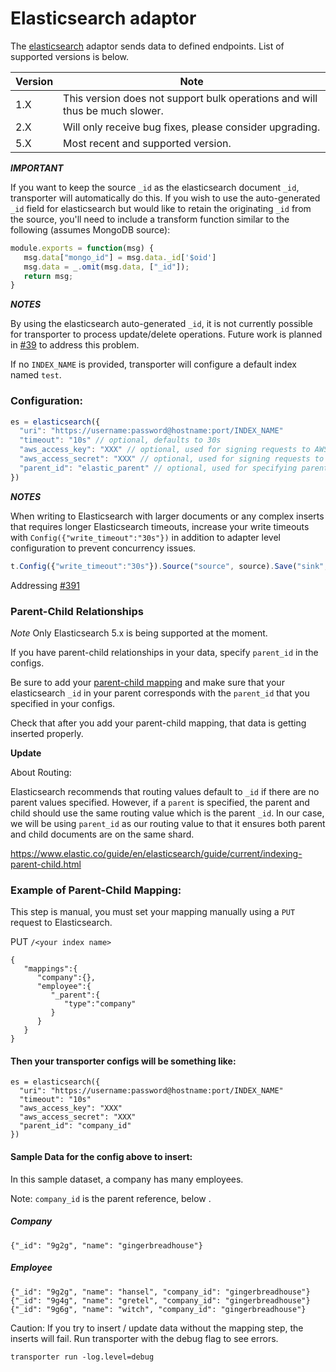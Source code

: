 # Elasticsearch adaptor

The [elasticsearch](https://www.elastic.co/) adaptor sends data to defined endpoints. List of
supported versions is below.

| Version | Note |
| --- | --- |
| 1.X | This version does not support bulk operations and will thus be much slower. |
| 2.X | Will only receive bug fixes, please consider upgrading. |
| 5.X | Most recent and supported version. |

***IMPORTANT***

If you want to keep the source `_id` as the elasticsearch document `_id`, transporter will
automatically do this. If you wish to use the auto-generated `_id` field for elasticsearch but would
like to retain the originating `_id` from the source, you'll need to include a transform function
similar to the following (assumes MongoDB source):

```javascript
module.exports = function(msg) {
   msg.data["mongo_id"] = msg.data._id['$oid']
   msg.data = _.omit(msg.data, ["_id"]);
   return msg;
}
```

***NOTES***

By using the elasticsearch auto-generated `_id`, it is not currently possible for transporter to
process update/delete operations. Future work is planned in [#39](https://transporter/issues/39)
to address this problem.

If no `INDEX_NAME` is provided, transporter will configure a default index named `test`.

### Configuration:
```javascript
es = elasticsearch({
  "uri": "https://username:password@hostname:port/INDEX_NAME"
  "timeout": "10s" // optional, defaults to 30s
  "aws_access_key": "XXX" // optional, used for signing requests to AWS Elasticsearch service
  "aws_access_secret": "XXX" // optional, used for signing requests to AWS Elasticsearch service
  "parent_id": "elastic_parent" // optional, used for specifying parent-child relationships
})
```

***NOTES***

When writing to Elasticsearch with larger documents or any complex inserts that requires longer Elasticsearch timeouts, increase your write timeouts with `Config({"write_timeout":"30s"})` in addition to adapter level configuration to prevent concurrency issues.

```javascript
t.Config({"write_timeout":"30s"}).Source("source", source).Save("sink", sink)
```

Addressing [#391](https://transporter/issues/391)

### Parent-Child Relationships

*Note*
Only Elasticsearch 5.x is being supported at the moment.

If you have parent-child relationships in your data, specify `parent_id` in the configs.

Be sure to add your [parent-child mapping](https://www.elastic.co/guide/en/elasticsearch/guide/current/parent-child-mapping.html) and make sure that your elasticsearch `_id` in your parent corresponds with the `parent_id` that you specified in your configs.

Check that after you add your parent-child mapping, that data is getting inserted properly.

**Update**

About Routing:

Elasticsearch recommends that routing values default to `_id` if there are no parent values specified. However, if a `parent` is specified, the parent and child should use the same routing value which is the parent `_id`. In our case, we will be using `parent_id` as our routing value to that it ensures both parent and child documents are on the same shard.

https://www.elastic.co/guide/en/elasticsearch/guide/current/indexing-parent-child.html


### Example of Parent-Child Mapping:

This step is manual, you must set your mapping manually using a `PUT` request to Elasticsearch.

PUT `/<your index name>`

```
{
   "mappings":{
      "company":{},
      "employee":{
         "_parent":{
            "type":"company"
         }
      }
   }
}
```

#### Then your transporter configs will be something like:

```
es = elasticsearch({
  "uri": "https://username:password@hostname:port/INDEX_NAME"
  "timeout": "10s"
  "aws_access_key": "XXX"
  "aws_access_secret": "XXX"
  "parent_id": "company_id"
})
```

#### Sample Data for the config above to insert:

In this sample dataset, a company has many employees.

Note: `company_id` is the parent reference, below .

##### Company

```
{"_id": "9g2g", "name": "gingerbreadhouse"}
```

##### Employee

```
{"_id": "9g2g", "name": "hansel", "company_id": "gingerbreadhouse"}
{"_id": "9g4g", "name": "gretel", "company_id": "gingerbreadhouse"}
{"_id": "9g6g", "name": "witch", "company_id": "gingerbreadhouse"}
```

Caution: If you try to insert / update data without the mapping step, the inserts will fail. Run transporter with the debug flag to see errors.

`transporter run -log.level=debug`


